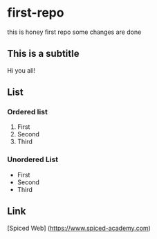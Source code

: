 # first-repo
this is honey first repo
some changes are done

## This is a subtitle
Hi you all!

## List
### Ordered list 
1. First
2. Second
3. Third

### Unordered List
- First
- Second
- Third


## Link 
[Spiced Web] (https://www.spiced-academy.com)
